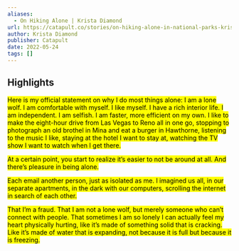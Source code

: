 ```yaml
---
aliases:
  - On Hiking Alone | Krista Diamond
url: https://catapult.co/stories/on-hiking-alone-in-national-parks-krista-diamond
author: Krista Diamond
publisher: Catapult
date: 2022-05-24
tags: []
---
```


## Highlights
<mark>Here is my official statement on why I do most things alone: I am a lone wolf. I am comfortable with myself. I like myself. I have a rich interior life. I am independent. I am selfish. I am faster, more efficient on my own. I like to make the eight-hour drive from Las Vegas to Reno all in one go, stopping to photograph an old brothel in Mina and eat a burger in Hawthorne, listening to the music I like, staying at the hotel I want to stay at, watching the TV show I want to watch when I get there.</mark>

<mark>At a certain point, you start to realize it’s easier to not be around at all. And there’s pleasure in being alone.</mark>

<mark>Each email another person, just as isolated as me. I imagined us all, in our separate apartments, in the dark with our computers, scrolling the internet in search of each other.</mark>

<mark>That I’m a fraud. That I am not a lone wolf, but merely someone who can’t connect with people. That sometimes I am so lonely I can actually feel my heart physically hurting, like it’s made of something solid that is cracking. Like it’s made of water that is expanding, not because it is full but because it is freezing.</mark>

